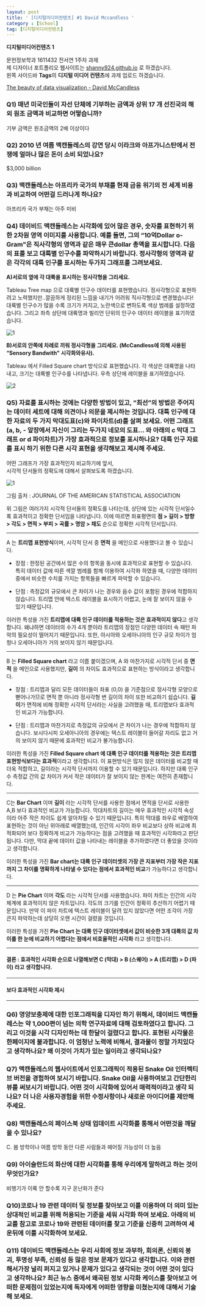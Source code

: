 ```yaml
---
layout: post
title: ' [디지털미디어컨텐츠] #1 David Mccandless '
category : [School]
tag: [디지털미디어컨텐츠]
---
```


**디지털미디어컨텐츠 1**


문헌정보학과 1611432 전서연 1주차 과제   
제 디자이너 포트폴리오 웹사이트는 [shanny924.github.io](shanny924.github.io) 로 하겠습니다.       
왼쪽 사이드바 **Tags**의 **디지털 미디어 컨텐츠**에 과제 업로드 하겠습니다.    
   
[The beauty of data visualization - David McCandless](https://www.ted.com/talks/david_mccandless_the_beauty_of_data_visualization?utm_campaign=tedspread&utm_medium=referral&utm_source=tedcomshare)

### Q1) 매년 미국인들이 자선 단체에 기부하는 금액과 상위 17 개 선진국의 해외 원조 금액과 비교하면 어떻습니까?

기부 금액은 원조금액의 2배 이상이다      
    
### Q2) 2010 년 여름  맥캔들레스의 강연  당시 이라크와 아프가니스탄에서 전쟁에 얼마나 많은 돈이 소비 되었나요?
  
$3,000 billion    


### Q3) 맥캔들레스는 아프리카 국가의 부채를 현재 금융 위기의 전 세계 비용과 비교하여 어떤걸 드러나게 하나요?
     
아프리카 국가 부채는 아주 미비    
    
### Q4) 데이비드 맥캔들레스는 시각화에 있어 많은 경우, 숫자를 표현하기 위한 2차원 영역 이미지를 사용합니다. 예를 들면, 그의 “10억Dollar o-Gram"은 직사각형의 영역과 같은 매우 큰dollar 총액을 표시합니다. 다음의 표를 보고 대륙별 인구수를 파악하시기 바랍니다. 정사각형의 영역과 같은 각각의 대륙 인구를 표시하는 두가지 그래프를 그려보세요.     
    
**A)서로의 옆에 각 대륙을 표시하는 정사각형을 그리세요.** 

Tableau Tree map 으로 대륙별 인구수 데이터를 표현했습니다. 정사각형으로 표현하려고 노력했지만..깔끔하게 정리된 느낌을 내기가 어려워 직사각형으로 변경했습니다! 대륙별 인구수가 많을 수록 크기가 커지고, 노란색으로 변하도록 색상 범례를 설정하였습니다. 그리고 좌측 상단에 대륙명과 빌리언 단위의 인구수 데이터 레이블을 표기하였습니다.       

![1](https://drive.google.com/uc?id=1WvNSkWC5MA-qmWfgfQNduTCj0QuzgecD)    


**B)서로의 안쪽에 차례로 끼워 정사각형을 그리세요. (McCandless에 의해 사용된 “Sensory Bandwith" 시각화와유사).**        

Tableau 에서 Filled Square chart 방식으로 표현했습니다. 각 색상은 대륙명을 나타내고, 크기는 대륙별 인구수를 나타냅니다. 우측 상단에 레이블을 표기하였습니다.      
    
![2](https://drive.google.com/uc?id=1hXFKWpcYVd85MTgcmJvj5wJRC8wIf9Xg)   


### Q5) 자료를 표시하는 것에는 다양한 방법이 있고, “최선”의 방법은 주어지는 데이터 세트에 대해 의견이나 의문을 제시하는 것입니다. 대륙 인구에 대한 자료의 두 가지 막대도표(c)와 파이차트(d)를 살펴 보세요. 어떤 그래프(a, b, - 앞장에서 자신이 그리는 두가지 네모의 도표… 와 아래의  c 막대 그래프  or d 파이차트)가 가장 효과적으로 정보를  표시하나요? 대륙 인구 자료를 표시 하기 위한 다른 시각 표현을 생각해보고 제시해 주세요.    

어떤 그래프가 가장 효과적인지 비교하기에 앞서,      
시각적 단서들의 정확도에 대해서 살펴보도록 하겠습니다.         

![1](https://www.knowablemagazine.org/sites/default/files/articles/371/G-01-visual-ranking_4.svg)

그림 출처  : JOURNAL OF THE AMERICAN STATISTICAL ASSOCIATION 

위 그림은 여러가지 시각적 단서들의 정확도를 나타는데, 상단에 있는 시각적 단서일수록 효과적이고 정확한 단서임을 나타냅니다. 
이에 따르면 좌표평면의 **점 > 길이 > 방향 > 각도 > 면적 > 부피 > 곡률 > 명암 > 채도** 순으로 정확한 시각적 단서입니다.    
 
- - -   

A 는 **트리맵 표현방식**이며, 시각적 단서 중 **면적** 을 메인으로 사용했다고 볼 수 있습니다.    
   
* 장점 :  한정된 공간에서 많은 수의 항목을 동시에 효과적으로 표현할 수 있습니다. 특히 데이터 값에 따른 색깔 범례를 함께 이용하여 시각화 하였을 때, 다양한 데이터 중에서 비슷한 수치를 가지는 항목들을 빠르게 파악할 수 있습니다.      
   
* 단점 :  측정값의 규모에서 큰 차이가 나는 경우와 음수 값이 포함된 경우에 적합하지 않습니다. 트리맵 안에 텍스트 레이블을 표시하기 어렵고, 눈에 잘 보이지 않을 수 있기 때문입니다.        
     
이러한 특성을 가진 **트리맵에 대륙 인구 데이터를 적용하는 것은 효과적이지 않다**고 생각합니다. 왜냐하면 데이터의 수가 4개 뿐이라 트리맵의 장점인 다양한 데이터 속 패턴 파악의 필요성이 떨어지기 때문입니다. 또한, 아시아와 오세아니아의 인구 규모 차이가 엄청나 오세아니아가 거의 보이지 않기 때문입니다.           

- - - 

B 는 **Filled Square chart** 라고 이름 붙이겠으며, A 와 마찬가지로 시각적 단서 중 **면적** 을 메인으로 사용했지만, **길이** 의 차이도 효과적으로 표현하는 방식이라고 생각합니다.      

* 장점 : 트리맵과 달리 모든 데이터들이 좌표 (0,0) 을 기준점으로 정사각형 모양으로 뻗어나가므로 면적 뿐 아니라 정사각형 변 길이의 차이 또한 비교하기 쉽습니다. **길이**가 면적에 비해 정확한 시각적 단서라는 사실을 고려했을 때, 트리맵보다 효과적인 비교가 가능합니다. 

* 단점 : 트리맵과 마찬가지로 측정값의 규모에서 큰 차이가 나는 경우에 적합하지 않습니다. 보시다시피 오세아니아의 경우에는 텍스트 레이블이 들어갈 자리도 없고 거의 보이지 않기 때문에 효과적인 비교가 불가능합니다.    

이러한 특성을 가진 **Filled Square chart 에 대륙 인구 데이터를 적용하는 것은 트리맵 표현방식보다는 효과적**이라고 생각합니다. 이 표현방식은 많지 않은 데이터를 비교할 때 더욱 적합하고, 길이라는 시각적 단서까지 이용할 수 있기 때문입니다. 하지만 대륙 인구 수 측정값 간의 값 차이가 커서 작은 데이터가 잘 보이지 않는 한계는 여전히 존재합니다.

- - - 

C는 **Bar Chart** 이며 **길이** 라는 시각적 단서를 사용한 점에서 면적을 단서로 사용한 A,B 보다 효과적인 비교가 가능합니다. 막대차트의 길이는 매우 효과적인 시각적 속성이라 아주 작은 차이도 쉽게 알아차릴 수 있기 때문입니다. 특히 막대를 좌우로 배열하여 표현하는 것이 아닌 위아래로 배열했는데, 인간의 시각이 좌우 비교보다 상하 비교에 최적화되어 보다 정확하게 비교가 가능하다는 점을 고려했을 때 효과적인 시각화라고 판단됩니다. 다만, 막대 끝에 데이터 값을 나타내는 레이블을 추가하였다면 더 좋았을 것이라고 생각합니다.        

이러한 특성을 가진 **Bar chart는 대륙 인구 데이터셋의 가장 큰 지표부터 가장 작은 지표까지 그 차이를 명확하게 나타낼 수 있다는 점에서 효과적인 비교**가 가능하다고 생각합니다.     

- - - 

D 는 **Pie Chart** 이며 **각도** 라는 시각적 단서를 사용했습니다. 파이 차트는 인간의 시각 체계에 효과적이지 않은 차트입니다. 각도의 크기를 인간이 정확히 추산하기 어렵기 때문입니다. 만약 이 파이 차트에 텍스트 레이블이 달려 있지 않았다면 어떤 조각이 가장 큰지 파악하는데 상당히 오랜 시간이 걸렸을 것입니다. 

이러한 특성을 가진 **Pie Chart 는 대륙 인구 데이터셋에서 값이 비슷한 3개 대륙의 값 차이를 한 눈에 비교하기 어렵다는 점에서 비효율적인 시각화** 라고 생각합니다.    
- - - 
#### 결론 : 효과적인 시각화 순으로 나열해보면 C (막대) > B (스퀘어) > A (트리맵) > D (파이) 라고 생각합니다. 

- - - 
#### 보다 효과적인 시각화 제시     
  
- - -    
     
### Q6) 영양보충제에 대한 인포그래픽을 디자인 하기 위해서, 데이비드 맥캔들레스는 약 1,000편이 넘는 의학 연구자료에 대해 검토하였다고 합니다. 그리고 이것을 시각 디자인하는 데 한달이 걸렸다고 합니다. 표현된 시각물은 한페이지에 불과합니다. 이 엄청난 노력에 비해서, 결과물이 정말 가치있다고 생각하나요? 왜 이것이 가치가 있는 일이라고 생각되나요?     



### Q7) 맥캔들레스의 웹사이트에서 인포그래픽이 적용된 Snake Oil 인터렉티브 버전을 경험하여 보시기 바랍니다. Snake Oil을 사용하여보고 간단한리뷰를 써보시기 바랍니다. 어떤 것이 시각화에 있어서 매력적이라고 생각 되나요? 더 나은 사용자경험을 위한 수정사항이나 새로운 아이디어를 제안해주세요.      

    
    
### Q8) 맥캔들레스의 페이스북 상태 업데이트 시각화를 통해서 어떤것을 깨달을 수 있나요?    
    
C. 봄 방학이나 여름 방학 동안 다른 사람들과 헤어질 가능성이 더 높음    

### Q9) 아이슬란드의 화산에 대한 시각화를 통해 우리에게 말하려고 하는 것이 무엇인가요?     
  
비행기가 이륙 안 할수록 지구 온난화가 준다    
 
 

### Q10)코로나 19 관련 데이터 및 정보를 찾아보고 이를 이용하여 더 의미 있는 상대적인 비교를 위해 허용되는 기준을 세워 시각화 하여 보세요. 아래의 비교를 참고로 코로나 19와 관련된 데이터를 찾고 기준을 신중히 고려하여 세운뒤에 이를 시각화하여 보세요.   
    
  

### Q11) 데이비드 맥캔들레스는  우리 사회에 정보 과부하, 회의론, 신뢰의 붕괴, 투명성 부족, 신뢰성 등 많은 정보 문제가 있다고 생각합니다. 이와 관련해서가장 널리 퍼지고 있거나 문제가 있다고 생각되는 것이 어떤 것이 있다고 생각하나요? 최근 뉴스 중에서 왜곡된 정보 시각화 케이스를 찾아보고 어떠한 문제점이 있었는지에 독자에게 어떠한 영향을 미쳤는지에 대해서 기술해 보세요.      
    
    
    
